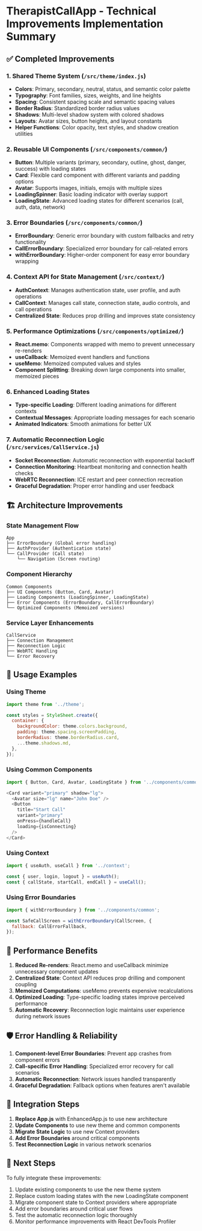 # TherapistCallApp - Technical Improvements Implementation Summary

## ✅ Completed Improvements

### 1. Shared Theme System (`/src/theme/index.js`)
- **Colors**: Primary, secondary, neutral, status, and semantic color palette
- **Typography**: Font families, sizes, weights, and line heights
- **Spacing**: Consistent spacing scale and semantic spacing values
- **Border Radius**: Standardized border radius values
- **Shadows**: Multi-level shadow system with colored shadows
- **Layouts**: Avatar sizes, button heights, and layout constants
- **Helper Functions**: Color opacity, text styles, and shadow creation utilities

### 2. Reusable UI Components (`/src/components/common/`)
- **Button**: Multiple variants (primary, secondary, outline, ghost, danger, success) with loading states
- **Card**: Flexible card component with different variants and padding options
- **Avatar**: Supports images, initials, emojis with multiple sizes
- **LoadingSpinner**: Basic loading indicator with overlay support
- **LoadingState**: Advanced loading states for different scenarios (call, auth, data, network)

### 3. Error Boundaries (`/src/components/common/`)
- **ErrorBoundary**: Generic error boundary with custom fallbacks and retry functionality
- **CallErrorBoundary**: Specialized error boundary for call-related errors
- **withErrorBoundary**: Higher-order component for easy error boundary wrapping

### 4. Context API for State Management (`/src/context/`)
- **AuthContext**: Manages authentication state, user profile, and auth operations
- **CallContext**: Manages call state, connection state, audio controls, and call operations
- **Centralized State**: Reduces prop drilling and improves state consistency

### 5. Performance Optimizations (`/src/components/optimized/`)
- **React.memo**: Components wrapped with memo to prevent unnecessary re-renders
- **useCallback**: Memoized event handlers and functions
- **useMemo**: Memoized computed values and styles
- **Component Splitting**: Breaking down large components into smaller, memoized pieces

### 6. Enhanced Loading States
- **Type-specific Loading**: Different loading animations for different contexts
- **Contextual Messages**: Appropriate loading messages for each scenario
- **Animated Indicators**: Smooth animations for better UX

### 7. Automatic Reconnection Logic (`/src/services/CallService.js`)
- **Socket Reconnection**: Automatic reconnection with exponential backoff
- **Connection Monitoring**: Heartbeat monitoring and connection health checks
- **WebRTC Reconnection**: ICE restart and peer connection recreation
- **Graceful Degradation**: Proper error handling and user feedback

## 🏗️ Architecture Improvements

### State Management Flow
```
App
├── ErrorBoundary (Global error handling)
├── AuthProvider (Authentication state)
└── CallProvider (Call state)
    └── Navigation (Screen routing)
```

### Component Hierarchy
```
Common Components
├── UI Components (Button, Card, Avatar)
├── Loading Components (LoadingSpinner, LoadingState)
├── Error Components (ErrorBoundary, CallErrorBoundary)
└── Optimized Components (Memoized versions)
```

### Service Layer Enhancements
```
CallService
├── Connection Management
├── Reconnection Logic
├── WebRTC Handling
└── Error Recovery
```

## 🔧 Usage Examples

### Using Theme
```javascript
import theme from '../theme';

const styles = StyleSheet.create({
  container: {
    backgroundColor: theme.colors.background,
    padding: theme.spacing.screenPadding,
    borderRadius: theme.borderRadius.card,
    ...theme.shadows.md,
  },
});
```

### Using Common Components
```javascript
import { Button, Card, Avatar, LoadingState } from '../components/common';

<Card variant="primary" shadow="lg">
  <Avatar size="lg" name="John Doe" />
  <Button 
    title="Start Call" 
    variant="primary" 
    onPress={handleCall}
    loading={isConnecting}
  />
</Card>
```

### Using Context
```javascript
import { useAuth, useCall } from '../context';

const { user, login, logout } = useAuth();
const { callState, startCall, endCall } = useCall();
```

### Using Error Boundaries
```javascript
import { withErrorBoundary } from '../components/common';

const SafeCallScreen = withErrorBoundary(CallScreen, {
  fallback: CallErrorFallback,
});
```

## 🚀 Performance Benefits

1. **Reduced Re-renders**: React.memo and useCallback minimize unnecessary component updates
2. **Centralized State**: Context API reduces prop drilling and component coupling
3. **Memoized Computations**: useMemo prevents expensive recalculations
4. **Optimized Loading**: Type-specific loading states improve perceived performance
5. **Automatic Recovery**: Reconnection logic maintains user experience during network issues

## 🛡️ Error Handling & Reliability

1. **Component-level Error Boundaries**: Prevent app crashes from component errors
2. **Call-specific Error Handling**: Specialized error recovery for call scenarios
3. **Automatic Reconnection**: Network issues handled transparently
4. **Graceful Degradation**: Fallback options when features aren't available

## 📱 Integration Steps

1. **Replace App.js** with EnhancedApp.js to use new architecture
2. **Update Components** to use new theme and common components
3. **Migrate State Logic** to use new Context providers
4. **Add Error Boundaries** around critical components
5. **Test Reconnection Logic** in various network scenarios

## 🔄 Next Steps

To fully integrate these improvements:

1. Update existing components to use the new theme system
2. Replace custom loading states with the new LoadingState component
3. Migrate component state to Context providers where appropriate
4. Add error boundaries around critical user flows
5. Test the automatic reconnection logic thoroughly
6. Monitor performance improvements with React DevTools Profiler